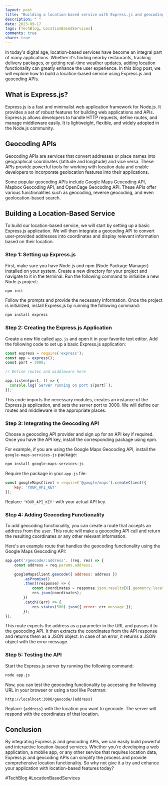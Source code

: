 ```yaml
---
layout: post
title: "Building a location-based service with Express.js and geocoding APIs"
description: " "
date: 2023-09-17
tags: [TechBlog, LocationBasedServices]
comments: true
share: true
---
```


In today's digital age, location-based services have become an integral part of many applications. Whether it's finding nearby restaurants, tracking delivery packages, or getting real-time weather updates, adding location functionality can greatly enhance the user experience. In this blog post, we will explore how to build a location-based service using Express.js and geocoding APIs.

## What is Express.js?

Express.js is a fast and minimalist web application framework for Node.js. It provides a set of robust features for building web applications and APIs. Express.js allows developers to handle HTTP requests, define routes, and manage middleware easily. It is lightweight, flexible, and widely adopted in the Node.js community.

## Geocoding APIs

Geocoding APIs are services that convert addresses or place names into geographical coordinates (latitude and longitude) and vice versa. These APIs provide powerful tools for working with location data and enable developers to incorporate geolocation features into their applications.

Some popular geocoding APIs include Google Maps Geocoding API, Mapbox Geocoding API, and OpenCage Geocoding API. These APIs offer various functionalities such as geocoding, reverse geocoding, and even geolocation-based search.

## Building a Location-Based Service

To build our location-based service, we will start by setting up a basic Express.js application. We will then integrate a geocoding API to convert user-provided addresses into coordinates and display relevant information based on their location.

### Step 1: Setting up Express.js

First, make sure you have Node.js and npm (Node Package Manager) installed on your system. Create a new directory for your project and navigate to it in the terminal. Run the following command to initialize a new Node.js project:

```bash
npm init
```

Follow the prompts and provide the necessary information. Once the project is initialized, install Express.js by running the following command:

```bash
npm install express
```

### Step 2: Creating the Express.js Application

Create a new file called `app.js` and open it in your favorite text editor. Add the following code to set up a basic Express.js application:

```javascript
const express = require('express');
const app = express();
const port = 3000;

// Define routes and middleware here

app.listen(port, () => {
  console.log(`Server running on port ${port}`);
});
```

This code imports the necessary modules, creates an instance of the Express.js application, and sets the server port to 3000. We will define our routes and middleware in the appropriate places.

### Step 3: Integrating the Geocoding API

Choose a geocoding API provider and sign up for an API key if required. Once you have the API key, install the corresponding package using npm.

For example, if you are using the Google Maps Geocoding API, install the `google-maps-services-js` package:

```bash
npm install google-maps-services-js
```

Require the package in your `app.js` file:

```javascript
const googleMapsClient = require('@google/maps').createClient({
    key: 'YOUR_API_KEY'
});
```

Replace `'YOUR_API_KEY'` with your actual API key.

### Step 4: Adding Geocoding Functionality

To add geocoding functionality, you can create a route that accepts an address from the user. This route will make a geocoding API call and return the resulting coordinates or any other relevant information.

Here's an example route that handles the geocoding functionality using the Google Maps Geocoding API:

```javascript
app.get('/geocode/:address', (req, res) => {
    const address = req.params.address;

    googleMapsClient.geocode({ address: address })
        .asPromise()
        .then((response) => {
            const coordinates = response.json.results[0].geometry.location;
            res.json(coordinates);
        })
        .catch((err) => {
            res.status(500).json({ error: err.message });
        });
});
```

This route expects the address as a parameter in the URL and passes it to the geocoding API. It then extracts the coordinates from the API response and returns them as a JSON object. In case of an error, it returns a JSON object with the error message.

### Step 5: Testing the API

Start the Express.js server by running the following command:

```bash
node app.js
```

Now, you can test the geocoding functionality by accessing the following URL in your browser or using a tool like Postman:

```
http://localhost:3000/geocode/{address}
```

Replace `{address}` with the location you want to geocode. The server will respond with the coordinates of that location.

## Conclusion

By integrating Express.js and geocoding APIs, we can easily build powerful and interactive location-based services. Whether you're developing a web application, a mobile app, or any other service that requires location data, Express.js and geocoding APIs can simplify the process and provide comprehensive location functionality. So why not give it a try and enhance your application with location-based features today?

#TechBlog #LocationBasedServices
